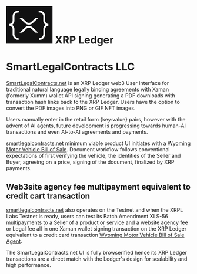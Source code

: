 # ![XRPLfavicon.png](/XRPLfavicon.png) XRP Ledger

# SmartLegalContracts LLC 

[SmartLegalContracts.net](https://smartlegalcontracts.net) is an XRP Ledger web3 User Interface for traditional natural language legally binding agreements with Xaman (formerly Xumm) wallet API signing generating a PDF downloads with transaction hash links back to the XRP Ledger. Users have the option to convert the PDF images into PNG or GIF NFT images.

Users manually enter in the retail form {key:value} pairs, however with the advent of AI agents, future development is progressing towards human-AI transactions and even AI-to-AI agreements and payments.

[smartlegalcontracts.net](https://smartlegalcontracts.net) minimum viable product UI initiates with a [Wyoming Motor Vehicle Bill of Sale](/WyomingBillofsale.html). Document workflow follows conventional expectations of first verifying the vehicle, the identities of the Seller and Buyer, agreeing on a price, signing of the document, finalized by XRP payments.

## Web3site agency fee multipayment equivalent to credit cart transaction

[smartlegalcontracts.net](https://smartlegalcontracts.net) also operates on the Testnet and when the XRPL Labs Testnet is ready, users can test its Batch Amendment XLS-56 multipayments to a Seller of a product or service and a website agency fee or Legal fee all in one Xaman wallet signing transaction on the XRP Ledger equivalent to a credit card transaction [Wyoming Motor Vehicle Bill of Sale Agent](/WyomingBillofsaleAGENT.html).

The SmartLegalContracts.net UI is fully browserified hence its XRP Ledger transactions are a direct match with the Ledger's design for scalability and high performance.
